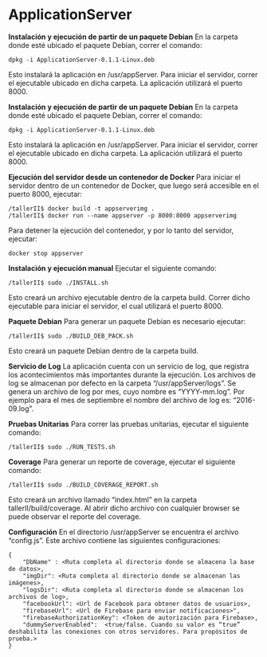 # ApplicationServer

**Instalación y ejecución de partir de un paquete Debian**
En la carpeta donde esté ubicado el paquete Debian, correr el comando:
```
dpkg -i ApplicationServer-0.1.1-Linux.deb
```
Esto instalará la aplicación en /usr/appServer. Para iniciar el servidor, correr el ejecutable ubicado en dicha carpeta. La aplicación utilizará el puerto 8000.

**Instalación y ejecución de partir de un paquete Debian**
En la carpeta donde esté ubicado el paquete Debian, correr el comando:
```
dpkg -i ApplicationServer-0.1.1-Linux.deb
```
Esto instalará la aplicación en /usr/appServer. Para iniciar el servidor, correr el ejecutable ubicado en dicha carpeta. La aplicación utilizará el puerto 8000.

**Ejecución del servidor desde un contenedor de Docker**
Para iniciar el servidor dentro de un contenedor de Docker, que luego será accesible en el puerto 8000, ejecutar:
```
/tallerII$ docker build -t appserverimg .
/tallerII$ docker run --name appserver -p 8000:8000 appserverimg
```
Para detener la ejecución del contenedor, y por lo tanto del servidor, ejecutar: 
```
docker stop appserver
```

**Instalación y ejecución manual**
Ejecutar el siguiente comando:
```
/tallerII$ sudo ./INSTALL.sh
```
Esto creará un archivo ejecutable dentro de la carpeta build. Correr dicho ejecutable para iniciar el servidor, el cual utilizará el puerto 8000.

**Paquete Debian**
Para generar un paquete Debian es necesario ejecutar:
```
/tallerII$ sudo ./BUILD_DEB_PACK.sh
```
Esto creará un paquete Debian dentro de la carpeta build.

**Servicio de Log**
La aplicación cuenta con un servicio de log, que registra los acontecimientos más importantes durante la ejecución. Los archivos de log se almacenan por defecto en la carpeta “/usr/appServer/logs”. Se genera un archivo de log por mes, cuyo nombre es “YYYY-mm.log”. Por ejemplo para el mes de septiembre el nombre del archivo de log es: “2016-09.log”.

**Pruebas Unitarias**
Para correr las pruebas unitarias, ejecutar el siguiente comando:
```
/tallerII$ sudo ./RUN_TESTS.sh
```

**Coverage**
Para generar un reporte de coverage, ejecutar el siguiente comando:
```
/tallerII$ sudo ./BUILD_COVERAGE_REPORT.sh
```
Esto creará un archivo llamado “index.html” en la carpeta tallerII/build/coverage. Al abrir dicho archivo con cualquier browser se puede observar el reporte del coverage.

**Configuración**
En el directorio /usr/appServer se encuentra el archivo “config.js”. Este archivo contiene las siguientes configuraciones:
```
{
    "DbName" : <Ruta completa al directorio donde se almacena la base de datos>,
    "imgDir": <Ruta completa al directorio donde se almacenan las imágenes>,
    "logsDir": <Ruta completa al directorio donde se almacenan los archivos de log>,
    "facebookUrl": <Url de Facebook para obtener datos de usuarios>,
    "firebaseUrl": <Url de Firebase para enviar notificaciones>",
    "firebaseAuthorizationKey": <Token de autorización para Firebase>,
    "dummyServerEnabled":  <true/false. Cuando su valor es “true” deshabilita las conexiones con otros servidores. Para propósitos de prueba.>
}
```

